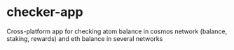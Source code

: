 # checker-app
Cross-platform app for checking atom balance in cosmos network (balance, staking, rewards) and eth balance in several networks
